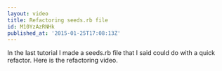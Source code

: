 ```yaml
---
layout: video
title: Refactoring seeds.rb file
id: M10YzAzRNHk
published_at: '2015-01-25T17:08:13Z'
---
```

In the last tutorial I made a seeds.rb file that I said could do with a quick refactor. Here is the refactoring video.
